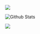 ![](https://readme-typing-svg.herokuapp.com?font=+Open+Sans&size=35&pause=100&color=000000&background=FFFFFF00&random=false&width=435&lines=AIOBOY)

![Github Stats](https://github-readme-stats.vercel.app/api?username=aioboy&count_private=true&show_icons=true)

![](https://github-readme-stats.vercel.app/api/top-langs/?username=aioboy&layout=compact&count_private=true)

